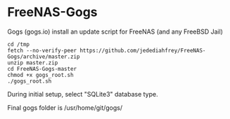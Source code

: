 # FreeNAS-Gogs
Gogs (gogs.io) install an update script for FreeNAS (and any FreeBSD Jail)

    cd /tmp
    fetch --no-verify-peer https://github.com/jedediahfrey/FreeNAS-Gogs/archive/master.zip
    unzip master.zip
    cd FreeNAS-Gogs-master
    chmod +x gogs_root.sh
    ./gogs_root.sh

During initial setup, select "SQLite3" database type.

Final gogs folder is /usr/home/git/gogs/
